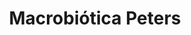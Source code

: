 ---
title: "Macrobiótica Peters"
url: /san-juan-de-tibas/macrobiotica-peters/
shop: Nahrungsergänzung
---